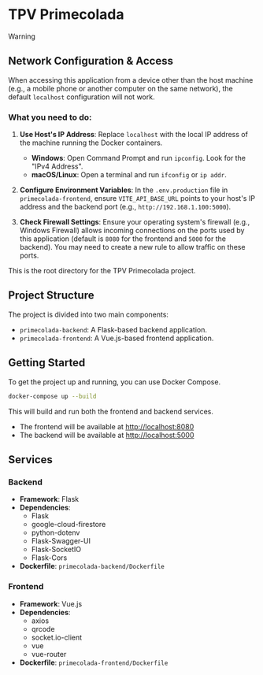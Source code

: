 # TPV Primecolada

> [!WARNING]
> ##  Network Configuration & Access
>
> When accessing this application from a device other than the host machine (e.g., a mobile phone or another computer on the same network), the default `localhost` configuration will not work.
>
> ### What you need to do:
>
> 1.  **Use Host's IP Address**: Replace `localhost` with the local IP address of the machine running the Docker containers.
>     -   **Windows**: Open Command Prompt and run `ipconfig`. Look for the "IPv4 Address".
>     -   **macOS/Linux**: Open a terminal and run `ifconfig` or `ip addr`.
>
> 2.  **Configure Environment Variables**: In the `.env.production` file in `primecolada-frontend`, ensure `VITE_API_BASE_URL` points to your host's IP address and the backend port (e.g., `http://192.168.1.100:5000`).
>
> 3.  **Check Firewall Settings**: Ensure your operating system's firewall (e.g., Windows Firewall) allows incoming connections on the ports used by this application (default is `8080` for the frontend and `5000` for the backend). You may need to create a new rule to allow traffic on these ports.

This is the root directory for the TPV Primecolada project.

## Project Structure

The project is divided into two main components:

-   `primecolada-backend`: A Flask-based backend application.
-   `primecolada-frontend`: A Vue.js-based frontend application.

## Getting Started

To get the project up and running, you can use Docker Compose.

```bash
docker-compose up --build
```

This will build and run both the frontend and backend services.

-   The frontend will be available at [http://localhost:8080](http://localhost:8080)
-   The backend will be available at [http://localhost:5000](http://localhost:5000)

## Services

### Backend

-   **Framework**: Flask
-   **Dependencies**:
    -   Flask
    -   google-cloud-firestore
    -   python-dotenv
    -   Flask-Swagger-UI
    -   Flask-SocketIO
    -   Flask-Cors
-   **Dockerfile**: `primecolada-backend/Dockerfile`

### Frontend

-   **Framework**: Vue.js
-   **Dependencies**:
    -   axios
    -   qrcode
    -   socket.io-client
    -   vue
    -   vue-router
-   **Dockerfile**: `primecolada-frontend/Dockerfile`
